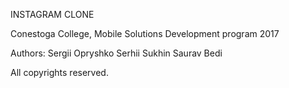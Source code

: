 INSTAGRAM CLONE

Conestoga College, Mobile Solutions Development program 2017

Authors:
	Sergii Opryshko
	Serhii Sukhin
	Saurav Bedi
	
All copyrights reserved.